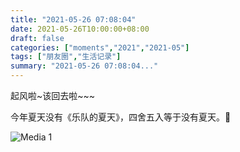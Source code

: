 ```yaml
---
title: "2021-05-26 07:08:04"
date: 2021-05-26T10:00:00+08:00
draft: false
categories: ["moments","2021","2021-05"]
tags: ["朋友圈","生活记录"]
summary: "2021-05-26 07:08:04..."
---
```


起风啦~该回去啦~~~

今年夏天没有《乐队的夏天》，四舍五入等于没有夏天。🥲

![Media 1](/Moments/photos/2021-05-26/202105260708040.jpg)

